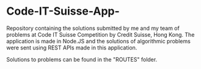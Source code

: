 # Code-IT-Suisse-App-
Repository containing the solutions submitted by me and my team of problems at Code IT Suisse Competition by Credit Suisse, Hong Kong. The application is made in Node.JS and the solutions of algorithmic problems were sent using REST APIs made in this application.

Solutions to problems can be found in the "ROUTES" folder. 

